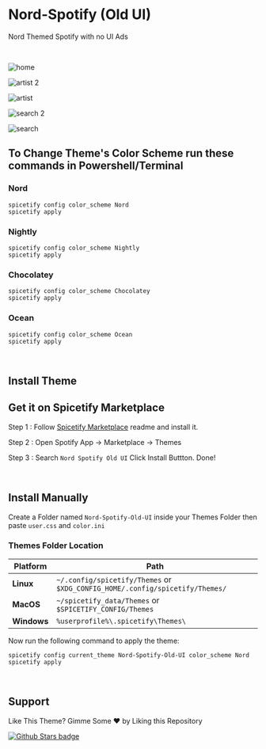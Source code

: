 # Nord-Spotify (Old UI)

Nord Themed Spotify with no UI Ads

<br />

![home](https://raw.githubusercontent.com/Tetrax-10/Spicetify-Themes/master/Nord-Spotify-Old-UI/assets/home.png)

![artist 2](https://raw.githubusercontent.com/Tetrax-10/Spicetify-Themes/master/Nord-Spotify-Old-UI/assets/artist-2.png)

![artist](https://raw.githubusercontent.com/Tetrax-10/Spicetify-Themes/master/Nord-Spotify-Old-UI/assets/artist.png)

![search 2](https://raw.githubusercontent.com/Tetrax-10/Spicetify-Themes/master/Nord-Spotify-Old-UI/assets/search-2.png)

![search](https://raw.githubusercontent.com/Tetrax-10/Spicetify-Themes/master/Nord-Spotify-Old-UI/assets/search.png)

## To Change Theme's Color Scheme run these commands in Powershell/Terminal

### Nord

```
spicetify config color_scheme Nord
spicetify apply
```

### Nightly

```
spicetify config color_scheme Nightly
spicetify apply
```

### Chocolatey

```
spicetify config color_scheme Chocolatey
spicetify apply
```

### Ocean

```
spicetify config color_scheme Ocean
spicetify apply
```

<br />

## Install Theme

## Get it on Spicetify Marketplace

Step 1 : Follow [Spicetify Marketplace](https://github.com/spicetify/spicetify-marketplace) readme and install it.

Step 2 : Open Spotify App -> Marketplace -> Themes

Step 3 : Search `Nord Spotify Old UI` Click Install Buttton. Done!

<br />

## Install Manually

Create a Folder named `Nord-Spotify-Old-UI` inside your Themes Folder then paste `user.css` and `color.ini`

### Themes Folder Location

| **Platform** | **Path**                                                                     |
| ------------ | ---------------------------------------------------------------------------- |
| **Linux**    | `~/.config/spicetify/Themes` or `$XDG_CONFIG_HOME/.config/spicetify/Themes/` |
| **MacOS**    | `~/spicetify_data/Themes` or `$SPICETIFY_CONFIG/Themes`                      |
| **Windows**  | `%userprofile%\.spicetify\Themes\`                                           |

Now run the following command to apply the theme:

```
spicetify config current_theme Nord-Spotify-Old-UI color_scheme Nord
spicetify apply
```

<br />

## Support

Like This Theme? Gimme Some ❤️ by Liking this Repository

[![Github Stars badge](https://img.shields.io/github/stars/Tetrax-10/Spicetify-Themes?logo=github&style=social)](https://github.com/Tetrax-10/Spicetify-Themes)
